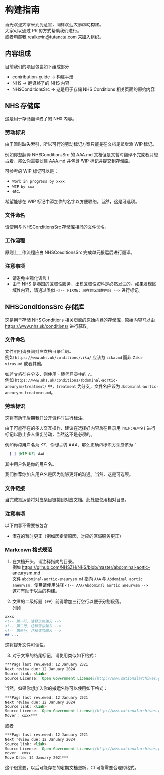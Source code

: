 # 构建指南

首先欢迎大家来到到这里，同样欢迎大家帮助构建。  
大家可以通过 PR 的方式帮助我们进行。  
或者电邮我 [realkevin@tutanota.com](mailto:realkevin@tutanota.com) 来加入组织。



## 内容组成

目前我们的项目包含如下组成部分

- contribution-guide -> 构建手册
- NHS -> 翻译终了的 NHS 内容
- NHSConditionsSrc -> 这是用于存储 NHS Conditions 相关页面的原始内容



## NHS 存储库

这是用于存储翻译终了的 NHS 内容。

### 劳动标识

由于暂时缺失索引，所以可行的劳动标记方案只能是在文档尾部增添 WIP 标记。

例如你想翻译 NHSConditionsSrc 的 AAA.md 文档但是又暂时翻译不完或者只想占着，那么你需要创建 AAA.md 并包含 WIP 标记并提交到存储库。

可参考的 WIP 标记可以是：

- `Work in progress by xxxx`
- `WIP by xxx`
- etc.

希望能够在 WIP 标记中添加你的名字以方便联络。当然，这是可选项。

### 文件命名

请使用与 NHSConditionsSrc 存储库相同的文件命名。

### 工作流程

原则上工作流程应由 NHSConditionsSrc 完成单元搬运后进行翻译。

### 注意事项

- 请避免主观化语言！
- 由于 NHS 是英国的区域性服务，出现区域性资料是必然发生的。如果发现区域性内容，请通过类似 ``<!-- FIXME: 潜在的区域性内容 -->`` 进行标记。



## NHSConditionsSrc 存储库

这是用于存储 NHS Conditions 相关页面的原始内容的存储库，原始内容可以由 <https://www.nhs.uk/conditions/> 进行获取。

### 文件命名

文件明明请参阅对应文档目录后缀。  
例如 `https://www.nhs.uk/conditions/zika/` 应该为 `zika.md` 而非 `Zika-virus.md` 或者其他。

如若文档存在分支，则使用 `-` 替代目录中的 `/`。  
例如 `https://www.nhs.uk/conditions/abdominal-aortic-aneurysm/treatment/` 中，`treatment` 为分支，文件名应该为 `abdominal-aortic-aneurysm-treatment.md`。

### 劳动标识

这将有助于后期我们公开资料时进行标注。

由于可能存在的多人交互操作，建议在选择好内容后在目录用 `[WIP:用户名]` 进行标记以防止多人重复劳动，当然这不是必须的。

例如你的用户名为 KZ，你想占坑 AAA，那么正确的标识方法应该为：

```markdown
- [ ] [WIP:KZ] AAA
```

其中用户名是你的用户名。

我们推荐你加入用户名是因为能够更好的沟通。当然，这是可选项。


### 文件链接

当完成搬运请将对应条目链接到对应文档。此处应使用相对目录。

### 注意事项

以下内容不需要被包含

- 潜在的暂时更正（例如因疫情原因，对应的区域服务更正）

### Markdown 格式规范

1. 在文档开头，请注释指向的目录。  
例如 <https://github.com/NHSZH/NHS/blob/master/abdominal-aortic-aneurysm.md>  
文件 `abdominal-aortic-aneurysm.md` 指向 `AAA` 与 `Abdominal aortic aneurysm`，使用请使用注释 `<!-- AAA/Abdominal aortic aneurysm -->`  
这将有助于以后的构建。

2. 文章的二级标题（`##`）前请增加三行空行以便于分割段落。  
列如
```markdown
xxxx
<!-- 第一行，注释请勿输入 -->
<!-- 第二行，注释请勿输入 -->
<!-- 第三行，注释请勿输入 -->
## ...
```
这将提升文件可读性。

3. 对于文章的结尾标记，请使用类似如下格式：
```markdown
***Page last reviewed: 12 January 2021  
Next review due: 12 January 2024  
Source link: <link>  
Source License: [Open Government License](http://www.nationalarchives.gov.uk/doc/open-government-licence/version/3/)***
```  
当然，如果你想加入你的搬运名称可以使用如下格式：
```markdown
***Page last reviewed: 12 January 2021  
Next review due: 12 January 2024  
Source link: <link>  
Source License: [Open Government License](http://www.nationalarchives.gov.uk/doc/open-government-licence/version/3/)  
Mover： xxxx***
```  
或者
```markdown
***Page last reviewed: 12 January 2021  
Next review due: 12 January 2024  
Source link: <link>  
Source License: [Open Government License](http://www.nationalarchives.gov.uk/doc/open-government-licence/version/3/)  
Mover： xxxx  
Move Date: 14 January 2021***
```  
这个很重要，以后可能存在的定期文档更新，CI 可能需要合理的格式。
